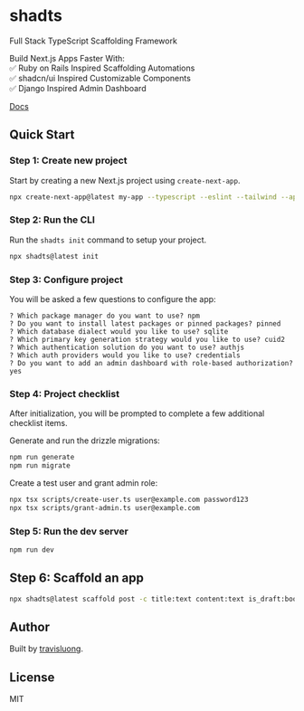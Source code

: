 # shadts

Full Stack TypeScript Scaffolding Framework

Build Next.js Apps Faster With:<br>
✅ Ruby on Rails Inspired Scaffolding Automations<br>
✅ shadcn/ui Inspired Customizable Components<br>
✅ Django Inspired Admin Dashboard

[Docs](https://travisluong.github.io/shadts)

## Quick Start

### Step 1: Create new project

Start by creating a new Next.js project using `create-next-app`.

```bash
npx create-next-app@latest my-app --typescript --eslint --tailwind --app --no-src-dir --no-import-alias --turbopack
```

### Step 2: Run the CLI

Run the `shadts init` command to setup your project.

```bash
npx shadts@latest init
```

### Step 3: Configure project

You will be asked a few questions to configure the app:

```
? Which package manager do you want to use? npm
? Do you want to install latest packages or pinned packages? pinned
? Which database dialect would you like to use? sqlite
? Which primary key generation strategy would you like to use? cuid2
? Which authentication solution do you want to use? authjs
? Which auth providers would you like to use? credentials
? Do you want to add an admin dashboard with role-based authorization? yes
```

### Step 4: Project checklist

After initialization, you will be prompted to complete a few additional checklist items.

Generate and run the drizzle migrations:

```bash
npm run generate
npm run migrate
```

Create a test user and grant admin role:

```bash
npx tsx scripts/create-user.ts user@example.com password123
npx tsx scripts/grant-admin.ts user@example.com
```

### Step 5: Run the dev server

```bash
npm run dev
```

## Step 6: Scaffold an app

```bash
npx shadts@latest scaffold post -c title:text content:text is_draft:boolean published_at:timestamp
```

## Author

Built by [travisluong](https://www.travisluong.com).

## License

MIT
